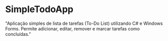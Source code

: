 # SimpleTodoApp
"Aplicação simples de lista de tarefas (To-Do List) utilizando C# e Windows Forms. Permite adicionar, editar, remover e marcar tarefas como concluídas."
